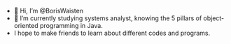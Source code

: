 - 👋 Hi, I’m @BorisWaisten
- 🌱 I’m currently studying systems analyst, knowing the 5 pillars of object-oriented programming in Java.
- I hope to make friends to learn about different codes and programs.
